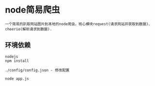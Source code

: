 #   node简易爬虫

    一个简易的趴取网站图片到本地的node爬虫，核心模块request(请求网站并获取到数据)、cheerio(解析请求到数据).

##  环境依赖

    nodejs
    npm install

    ./config/config.json - 修改配置

    node app.js
